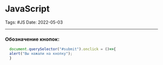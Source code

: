 # JavaScript
Tags: #JS
Date: 2022-05-03
***

### Обозначение кнопок:
```js
  document.querySelector("#submit").onclick = ()=>{
  alert("Вы нажали на кнопку");
  }
```